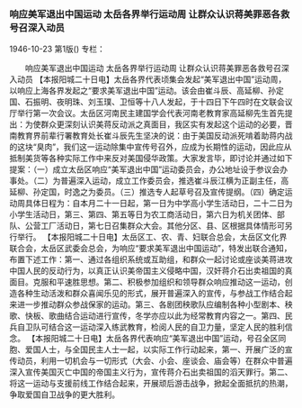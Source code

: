 ### 响应美军退出中国运动  太岳各界举行运动周  让群众认识蒋美罪恶各救号召深入动员

1946-10-23
第1版()
专栏：

　　响应美军退出中国运动
    太岳各界举行运动周
    让群众认识蒋美罪恶各救号召深入动员
    【本报阳城二十日电】太岳各界代表顷集会发起“美军退出中国”运动周，以响应上海各界发起之“要求美军退出中国”运动。该会由崔斗辰、高延柳、孙定国、石振明、夜明珠、刘玉璞、卫恒等十八人发起，于十四日下午四时在文联会议厅举行第一次会议。太岳区河南民主建国学会代表河南老教育家高延柳先生首先提出：为使群众更深刻认识美蒋反动派之真面目，我区实有发起这个运动的必要，晋南教育界前辈行署教育处长崔斗辰先生坚决的说：由于美国反动派死啃着助蒋内战的这块“臭肉”，我们这一运动除集中宣传号召外，应成为长期性的运动，因此应从抵制美货等各种实际工作中来反对美国侵华政策。大家发言毕，即讨论并通过如下提案：（一）成立太岳区响应“美军退出中国”运动委员会，办公地址设于参议会办事处。（二）为普遍深入运动，成立工作委员会，推选崔斗辰江横为正副主任，高延柳、孙定国，时逸之为委员。（三）推选专人起草号召及宣传提纲。（四）确定运动周具体日程为：自本月二十一日起，第一日为中学高小学生活动日，二十二日为小学生活动日，第三、第四、第五等日为农工商活动日，第六日为机关团体、部队、公营工厂活动日，第七日召集群众大会。其他分区、县、区根据具体情形可另行举行。
    【本报阳城二十日电】太岳区工、农、青、妇联合总会，太岳区文化界联合会，太岳区武委会总会，为响应“要求美军退出中国运动”，特发出联合通知，布置下述工作：第一、通过各组织系统或互助组，和群众一起讨论或座谈美蒋进攻中国人民的反动行为，以真正认识美帝国主义侵略中国，汉奸蒋介石出卖祖国的真面目。克服和平速胜思想。第二、积极参加组织和领导群众响应推动这一运动，创造各种生动活泼和群众喜闻乐见的形式，展开普遍深入的宣传，与参战工作结合起来进一步推动群众参战保家的运动。第三、各剧团秧歌队应编制各种小型剧本、秧歌、快板、歌曲结合运动进行宣传，冬学亦应以此为经常教育内容之一。第四、民兵自卫队可结合这一运动深入练武教育，检阅人民的自卫力量，坚定人民的胜利信念。
    【本报阳城二十日电】太岳各界代表响应“美军退出中国”运动，号召全区同胞、爱国人士，与全国民主人士一起，以实际工作行动起来，第一、开展广泛的宣传动员，利用一切机会与一切形式（大会、小会、座谈会、庙会等）在群众中普遍深入宣传美国灭亡中国的帝国主义行为，宣传蒋介石出卖祖国的滔天罪行。第二、将这一运动与支援前线工作结合起来，开展顽后游击战争，掀起全面抵抗的热潮，争取爱国自卫战争的更大胜利。
